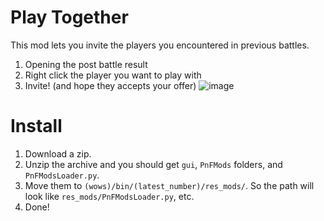 # Play Together
This mod lets you invite the players you encountered in previous battles.
 
1. Opening the post battle result
2. Right click the player you want to play with
3. Invite! (and hope they accepts your offer)
![image](https://github.com/user-attachments/assets/ffc2fbdd-9388-4f65-a0e0-4af110b6b488)

# Install
1. Download a zip.
2. Unzip the archive and you should get `gui`, `PnFMods` folders, and `PnFModsLoader.py`.
3. Move them to `(wows)/bin/(latest_number)/res_mods/`. So the path will look like `res_mods/PnFModsLoader.py`, etc.
4. Done!
